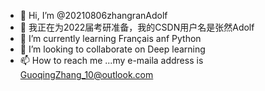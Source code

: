 - 👋 Hi, I’m @20210806zhangranAdolf 
- 👀 我正在为2022届考研准备，我的CSDN用户名是张然Adolf
- 🌱 I’m currently learning Français anf Python
- 💞️ I’m looking to collaborate on Deep learning
- 📫 How to reach me ...my e-maila address is GuoqingZhang_10@outlook.com

<!---
20210806zhangranAdolf/20210806zhangranAdolf is a ✨ special ✨ repository because its `README.md` (this file) appears on your GitHub profile.
You can click the Preview link to take a look at your changes.
--->
